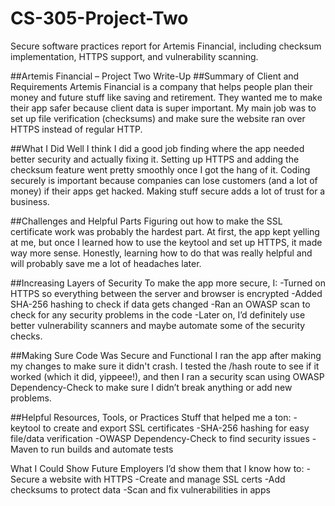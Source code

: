 # CS-305-Project-Two
Secure software practices report for Artemis Financial, including checksum implementation, HTTPS support, and vulnerability scanning.

##Artemis Financial – Project Two Write-Up
##Summary of Client and Requirements
Artemis Financial is a company that helps people plan their money and future stuff like saving and retirement. They wanted me to make their app safer because client data is super important. My main job was to set up file verification (checksums) and make sure the website ran over HTTPS instead of regular HTTP.

##What I Did Well
I think I did a good job finding where the app needed better security and actually fixing it. Setting up HTTPS and adding the checksum feature went pretty smoothly once I got the hang of it. Coding securely is important because companies can lose customers (and a lot of money) if their apps get hacked. Making stuff secure adds a lot of trust for a business.

##Challenges and Helpful Parts
Figuring out how to make the SSL certificate work was probably the hardest part. At first, the app kept yelling at me, but once I learned how to use the keytool and set up HTTPS, it made way more sense. Honestly, learning how to do that was really helpful and will probably save me a lot of headaches later.

##Increasing Layers of Security
To make the app more secure, I:
  -Turned on HTTPS so everything between the server and browser is encrypted
  -Added SHA-256 hashing to check if data gets changed
  -Ran an OWASP scan to check for any security problems in the code
  -Later on, I’d definitely use better vulnerability scanners and maybe automate some of the security checks.

##Making Sure Code Was Secure and Functional
I ran the app after making my changes to make sure it didn't crash. I tested the /hash route to see if it worked (which it did, yippeee!), and then I ran a security scan using OWASP Dependency-Check to make sure I didn’t break anything or add new problems.

##Helpful Resources, Tools, or Practices
Stuff that helped me a ton:
  -keytool to create and export SSL certificates
  -SHA-256 hashing for easy file/data verification
  -OWASP Dependency-Check to find security issues
  -Maven to run builds and automate tests

What I Could Show Future Employers
I’d show them that I know how to:
  -Secure a website with HTTPS
  -Create and manage SSL certs
  -Add checksums to protect data
  -Scan and fix vulnerabilities in apps
